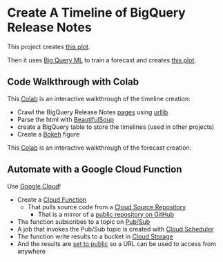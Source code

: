 # Create A Timeline of BigQuery Release Notes

This project creates [this plot](https://storage.googleapis.com/statmike-internal-site/bq-timeline/bqplot.html).

Then it uses [Big Query ML](https://cloud.google.com/bigquery-ml/docs/introduction) to train a forecast and creates [this plot]().

## Code Walkthrough with Colab

This [Colab](https://gist.github.com/statmike/e87ba9b4c3e810970af7c87bf2d17662) is an interactive walkthrough of the timeline creation:
- Crawl the BigQuery Release Notes [pages](https://cloud.google.com/bigquery/docs/release-notes) using [urllib](https://docs.python.org/3/library/urllib.html)
- Parse the html with [BeautifulSoup](https://www.crummy.com/software/BeautifulSoup/)
- create a BigQuery table to store the timelines (used in other projects)
- Create a [Bokeh](https://docs.bokeh.org/en/latest/index.html) figure

This [Colab](https://gist.github.com/statmike/c64f1f7883270044ed70f093f74e6738) is an interactive walkthrough of the forecast creation:

## Automate with a Google Cloud Function

Use [Google Cloud](https://cloud.google.com/)! 
- Create a [Cloud Function](https://cloud.google.com/functions)
    - That pulls source code from a [Cloud Source Repository](https://cloud.google.com/source-repositories)
        - That is a mirror of a [public repository on GitHub](https://github.com/statmike/bq-release-timeline)
- The function subscribes to a topic on [Pub/Sub](https://cloud.google.com/pubsub)
- A job that invokes the Pub/Sub topic is created with [Cloud Scheduler](https://cloud.google.com/scheduler)
- The function write results to a bucket in [Cloud Storage](https://cloud.google.com/storage)
- And the results are [set to public](https://cloud.google.com/storage/docs/access-control/making-data-public) so a URL can be used to access from anywhere
